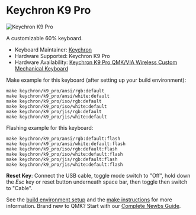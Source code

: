 # Keychron K9 Pro

![Keychron K9 Pro](https://i.imgur.com/6qb7aCJ.jpg)

A customizable 60% keyboard.

* Keyboard Maintainer: [Keychron](https://github.com/keychron)
* Hardware Supported: Keychron K9 Pro
* Hardware Availability: [Keychron K9 Pro QMK/VIA Wireless Custom Mechanical Keyboard](https://www.keychron.com/products/keychron-k9-pro-qmk-via-wireless-custom-mechanical-keyboard)

Make example for this keyboard (after setting up your build environment):

    make keychron/k9_pro/ansi/rgb:default
    make keychron/k9_pro/ansi/white:default
    make keychron/k9_pro/iso/rgb:default
    make keychron/k9_pro/iso/white:default
    make keychron/k9_pro/jis/rgb:default
    make keychron/k9_pro/jis/white:default

Flashing example for this keyboard:

    make keychron/k9_pro/ansi/rgb:default:flash
    make keychron/k9_pro/ansi/white:default:flash
    make keychron/k9_pro/iso/rgb:default:flash
    make keychron/k9_pro/iso/white:default:flash
    make keychron/k9_pro/jis/rgb:default:flash
    make keychron/k9_pro/jis/white:default:flash

**Reset Key**: Connect the USB cable, toggle mode switch to "Off", hold down the *Esc* key or reset button underneath space bar, then toggle then switch to "Cable".

See the [build environment setup](https://docs.qmk.fm/#/getting_started_build_tools) and the [make instructions](https://docs.qmk.fm/#/getting_started_make_guide) for more information. Brand new to QMK? Start with our [Complete Newbs Guide](https://docs.qmk.fm/#/newbs).

